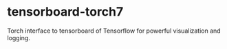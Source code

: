 # tensorboard-torch7
Torch interface to tensorboard of Tensorflow for powerful visualization and logging.
